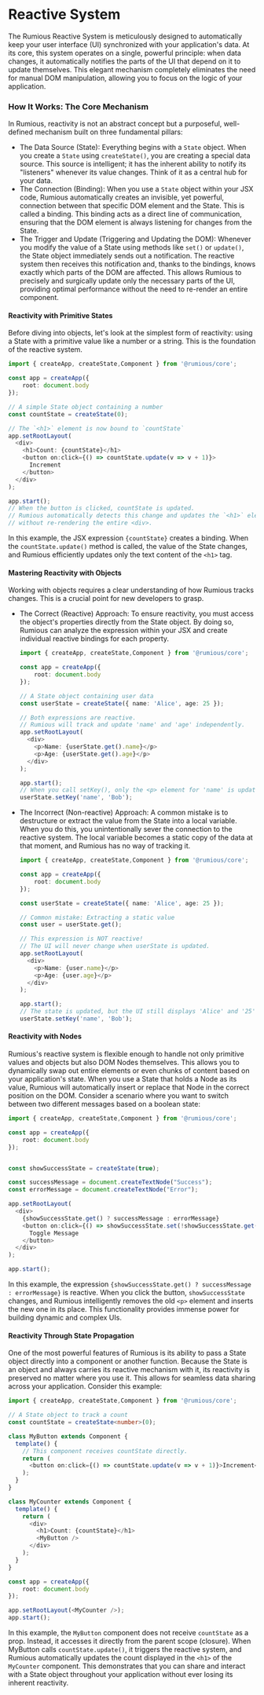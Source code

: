# Reactive System

The Rumious Reactive System is meticulously designed to automatically keep your user interface (UI) synchronized with your application's data. At its core, this system operates on a single, powerful principle: when data changes, it automatically notifies the parts of the UI that depend on it to update themselves. This elegant mechanism completely eliminates the need for manual DOM manipulation, allowing you to focus on the logic of your application.

### How It Works: The Core Mechanism
In Rumious, reactivity is not an abstract concept but a purposeful, well-defined mechanism built on three fundamental pillars:
 * The Data Source (State): Everything begins with a `State` object. When you create a `State` using `createState()`, you are creating a special data source. This source is intelligent; it has the inherent ability to notify its "listeners" whenever its value changes. Think of it as a central hub for your data.
 * The Connection (Binding): When you use a `State` object within your JSX code, Rumious automatically creates an invisible, yet powerful, connection between that specific DOM element and the State. This is called a binding. This binding acts as a direct line of communication, ensuring that the DOM element is always listening for changes from the State.
 * The Trigger and Update (Triggering and Updating the DOM): Whenever you modify the value of a State using methods like `set()` or `update()`, the State object immediately sends out a notification. The reactive system then receives this notification and, thanks to the bindings, knows exactly which parts of the DOM are affected. This allows Rumious to precisely and surgically update only the necessary parts of the UI, providing optimal performance without the need to re-render an entire component.

#### Reactivity with Primitive States
Before diving into objects, let's look at the simplest form of reactivity: using a State with a primitive value like a number or a string. This is the foundation of the reactive system.
```typescript
import { createApp, createState,Component } from '@rumious/core';

const app = createApp({
    root: document.body
});

// A simple State object containing a number
const countState = createState(0);

// The `<h1>` element is now bound to `countState`
app.setRootLayout(
  <div>
    <h1>Count: {countState}</h1>
    <button on:click={() => countState.update(v => v + 1)}>
      Increment
    </button>
  </div>
);

app.start();
// When the button is clicked, countState is updated.
// Rumious automatically detects this change and updates the `<h1>` element,
// without re-rendering the entire <div>.
```

In this example, the JSX expression `{countState}` creates a binding. When the `countState.update()` method is called, the value of the State changes, and Rumious efficiently updates only the text content of the `<h1>` tag.

#### Mastering Reactivity with Objects
Working with objects requires a clear understanding of how Rumious tracks changes. This is a crucial point for new developers to grasp.
 * The Correct (Reactive) Approach: To ensure reactivity, you must access the object's properties directly from the State object. By doing so, Rumious can analyze the expression within your JSX and create individual reactive bindings for each property.
    ```typescript
    import { createApp, createState,Component } from '@rumious/core';

    const app = createApp({
        root: document.body
    });

    // A State object containing user data
    const userState = createState({ name: 'Alice', age: 25 });
    
    // Both expressions are reactive.
    // Rumious will track and update 'name' and 'age' independently.
    app.setRootLayout(
      <div>
        <p>Name: {userState.get().name}</p>
        <p>Age: {userState.get().age}</p>
      </div>
    );
    
    app.start();
    // When you call setKey(), only the <p> element for 'name' is updated.
    userState.setKey('name', 'Bob');
    ```

 * The Incorrect (Non-reactive) Approach: A common mistake is to destructure or extract the value from the State into a local variable. When you do this, you unintentionally sever the connection to the reactive system. The local variable becomes a static copy of the data at that moment, and Rumious has no way of tracking it.
    ```typescript
    import { createApp, createState,Component } from '@rumious/core';

    const app = createApp({
        root: document.body
    });

    const userState = createState({ name: 'Alice', age: 25 });
    
    // Common mistake: Extracting a static value
    const user = userState.get();
    
    // This expression is NOT reactive!
    // The UI will never change when userState is updated.
    app.setRootLayout(
      <div>
        <p>Name: {user.name}</p>
        <p>Age: {user.age}</p>
      </div>
    );
    
    app.start();
    // The state is updated, but the UI still displays 'Alice' and '25'.
    userState.setKey('name', 'Bob');
    
    ```

#### Reactivity with Nodes
Rumious's reactive system is flexible enough to handle not only primitive values and objects but also DOM Nodes themselves. This allows you to dynamically swap out entire elements or even chunks of content based on your application's state. When you use a State that holds a Node as its value, Rumious will automatically insert or replace that Node in the correct position on the DOM.
Consider a scenario where you want to switch between two different messages based on a boolean state:
```typescript
import { createApp, createState,Component } from '@rumious/core';

const app = createApp({
    root: document.body
});


const showSuccessState = createState(true);

const successMessage = document.createTextNode("Success");
const errorMessage = document.createTextNode("Error");

app.setRootLayout(
  <div>
    {showSuccessState.get() ? successMessage : errorMessage}
    <button on:click={() => showSuccessState.set(!showSuccessState.get())}>
      Toggle Message
    </button>
  </div>
);

app.start();
```

In this example, the expression `{showSuccessState.get() ? successMessage : errorMessage}` is reactive. When you click the button, `showSuccessState` changes, and Rumious intelligently removes the old `<p>` element and inserts the new one in its place. This functionality provides immense power for building dynamic and complex UIs.

#### Reactivity Through State Propagation
One of the most powerful features of Rumious is its ability to pass a State object directly into a component or another function. Because the State is an object and always carries its reactive mechanism with it, its reactivity is preserved no matter where you use it. This allows for seamless data sharing across your application.
Consider this example:
```typescript
import { createApp, createState,Component } from '@rumious/core';

// A State object to track a count
const countState = createState<number>(0);

class MyButton extends Component {
  template() {
    // This component receives countState directly.
    return (
      <button on:click={() => countState.update(v => v + 1)}>Increment</button>
    );
  }
}

class MyCounter extends Component {
  template() {
    return (
      <div>
        <h1>Count: {countState}</h1>
        <MyButton />
      </div>
    );
  }
}

const app = createApp({
    root: document.body
});

app.setRootLayout(<MyCounter />);
app.start();
```

In this example, the `MyButton` component does not receive `countState` as a prop. Instead, it accesses it directly from the parent scope (closure). When MyButton calls `countState.update()`, it triggers the reactive system, and Rumious automatically updates the count displayed in the `<h1>` of the `MyCounter` component.
This demonstrates that you can share and interact with a State object throughout your application without ever losing its inherent reactivity.

